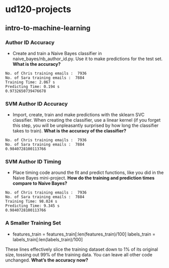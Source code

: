 ud120-projects
==============

## intro-to-machine-learning

### Author ID Accuracy
- Create and train a Naive Bayes classifier in naive_bayes/nb_author_id.py. Use it to make predictions for the test set. **What is the accuracy?**

```
No. of Chris training emails :  7936
No. of Sara training emails :  7884
Training Time: 2.067 s
Predicting Time: 0.194 s
0.9732650739476678
```
### SVM Author ID Accuracy
- Import, create, train and make predictions with the sklearn SVC classifier. When creating the classifier, use a linear kernel (if you forget this step, you will be unpleasantly surprised by how long the classifier takes to train). **What is the accuracy of the classifier?**

```
No. of Chris training emails :  7936
No. of Sara training emails :  7884
0.9840728100113766
```
### SVM Author ID Timing
- Place timing code around the fit and predict functions, like you did in the Naive Bayes mini-project. **How do the training and prediction times compare to Naive Bayes?**

```
No. of Chris training emails :  7936
No. of Sara training emails :  7884
Training Time: 98.024 s
Predicting Time: 9.345 s
0.9840728100113766
```
### A Smaller Training Set
- features_train = features_train[:len(features_train)/100]
labels_train = labels_train[:len(labels_train)/100]

These lines effectively slice the training dataset down to 1% of its original size, tossing out 99% of the training data. You can leave all other code unchanged. **What’s the accuracy now?**


